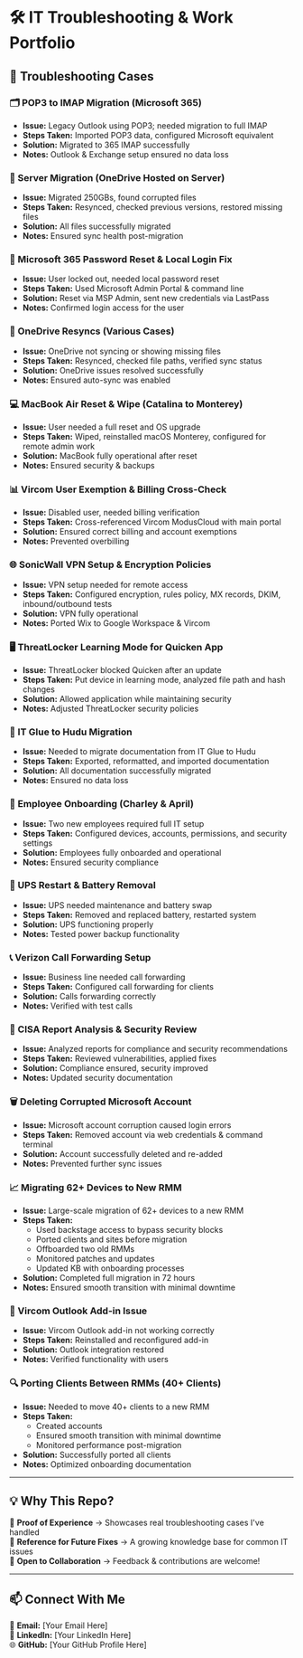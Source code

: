 # 🛠️ IT Troubleshooting & Work Portfolio  

## 🔧 Troubleshooting Cases  

### **🗂️ POP3 to IMAP Migration (Microsoft 365)**  
- **Issue:** Legacy Outlook using POP3; needed migration to full IMAP  
- **Steps Taken:** Imported POP3 data, configured Microsoft equivalent  
- **Solution:** Migrated to 365 IMAP successfully  
- **Notes:** Outlook & Exchange setup ensured no data loss  

### **📂 Server Migration (OneDrive Hosted on Server)**  
- **Issue:** Migrated 250GBs, found corrupted files  
- **Steps Taken:** Resynced, checked previous versions, restored missing files  
- **Solution:** All files successfully migrated  
- **Notes:** Ensured sync health post-migration  

### **🔑 Microsoft 365 Password Reset & Local Login Fix**  
- **Issue:** User locked out, needed local password reset  
- **Steps Taken:** Used Microsoft Admin Portal & command line  
- **Solution:** Reset via MSP Admin, sent new credentials via LastPass  
- **Notes:** Confirmed login access for the user  

### **🔄 OneDrive Resyncs (Various Cases)**  
- **Issue:** OneDrive not syncing or showing missing files  
- **Steps Taken:** Resynced, checked file paths, verified sync status  
- **Solution:** OneDrive issues resolved successfully  
- **Notes:** Ensured auto-sync was enabled  

### **💻 MacBook Air Reset & Wipe (Catalina to Monterey)**  
- **Issue:** User needed a full reset and OS upgrade  
- **Steps Taken:** Wiped, reinstalled macOS Monterey, configured for remote admin work  
- **Solution:** MacBook fully operational after reset  
- **Notes:** Ensured security & backups  

### **📊 Vircom User Exemption & Billing Cross-Check**  
- **Issue:** Disabled user, needed billing verification  
- **Steps Taken:** Cross-referenced Vircom ModusCloud with main portal  
- **Solution:** Ensured correct billing and account exemptions  
- **Notes:** Prevented overbilling  

### **🌐 SonicWall VPN Setup & Encryption Policies**  
- **Issue:** VPN setup needed for remote access  
- **Steps Taken:** Configured encryption, rules policy, MX records, DKIM, inbound/outbound tests  
- **Solution:** VPN fully operational  
- **Notes:** Ported Wix to Google Workspace & Vircom  

### **🖥️ ThreatLocker Learning Mode for Quicken App**  
- **Issue:** ThreatLocker blocked Quicken after an update  
- **Steps Taken:** Put device in learning mode, analyzed file path and hash changes  
- **Solution:** Allowed application while maintaining security  
- **Notes:** Adjusted ThreatLocker security policies  

### **📂 IT Glue to Hudu Migration**  
- **Issue:** Needed to migrate documentation from IT Glue to Hudu  
- **Steps Taken:** Exported, reformatted, and imported documentation  
- **Solution:** All documentation successfully migrated  
- **Notes:** Ensured no data loss  

### **👥 Employee Onboarding (Charley & April)**  
- **Issue:** Two new employees required full IT setup  
- **Steps Taken:** Configured devices, accounts, permissions, and security settings  
- **Solution:** Employees fully onboarded and operational  
- **Notes:** Ensured security compliance  

### **🔋 UPS Restart & Battery Removal**  
- **Issue:** UPS needed maintenance and battery swap  
- **Steps Taken:** Removed and replaced battery, restarted system  
- **Solution:** UPS functioning properly  
- **Notes:** Tested power backup functionality  

### **📞 Verizon Call Forwarding Setup**  
- **Issue:** Business line needed call forwarding  
- **Steps Taken:** Configured call forwarding for clients  
- **Solution:** Calls forwarding correctly  
- **Notes:** Verified with test calls  

### **🔐 CISA Report Analysis & Security Review**  
- **Issue:** Analyzed reports for compliance and security recommendations  
- **Steps Taken:** Reviewed vulnerabilities, applied fixes  
- **Solution:** Compliance ensured, security improved  
- **Notes:** Updated security documentation  

### **🗑️ Deleting Corrupted Microsoft Account**  
- **Issue:** Microsoft account corruption caused login errors  
- **Steps Taken:** Removed account via web credentials & command terminal  
- **Solution:** Account successfully deleted and re-added  
- **Notes:** Prevented further sync issues  

### **📈 Migrating 62+ Devices to New RMM**  
- **Issue:** Large-scale migration of 62+ devices to a new RMM  
- **Steps Taken:**  
  - Used backstage access to bypass security blocks  
  - Ported clients and sites before migration  
  - Offboarded two old RMMs  
  - Monitored patches and updates  
  - Updated KB with onboarding processes  
- **Solution:** Completed full migration in 72 hours  
- **Notes:** Ensured smooth transition with minimal downtime  

### **📩 Vircom Outlook Add-in Issue**  
- **Issue:** Vircom Outlook add-in not working correctly  
- **Steps Taken:** Reinstalled and reconfigured add-in  
- **Solution:** Outlook integration restored  
- **Notes:** Verified functionality with users  

### **🔍 Porting Clients Between RMMs (40+ Clients)**  
- **Issue:** Needed to move 40+ clients to a new RMM  
- **Steps Taken:**  
  - Created accounts  
  - Ensured smooth transition with minimal downtime  
  - Monitored performance post-migration  
- **Solution:** Successfully ported all clients  
- **Notes:** Optimized onboarding documentation  

---

## **💡 Why This Repo?**  
🔹 **Proof of Experience** → Showcases real troubleshooting cases I've handled  
🔹 **Reference for Future Fixes** → A growing knowledge base for common IT issues  
🔹 **Open to Collaboration** → Feedback & contributions are welcome!  

---

## **📫 Connect With Me**  
📧 **Email:** [Your Email Here]  
💼 **LinkedIn:** [Your LinkedIn Here]  
🌐 **GitHub:** [Your GitHub Profile Here]  
